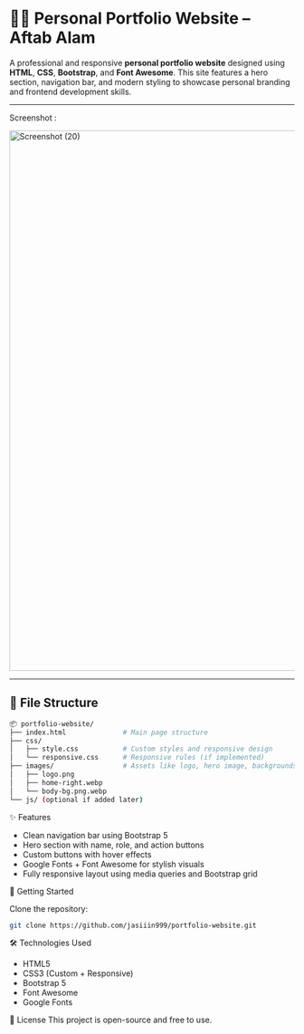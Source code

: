 # 👨‍💻 Personal Portfolio Website – Aftab Alam

A professional and responsive **personal portfolio website** designed using **HTML**, **CSS**, **Bootstrap**, and **Font Awesome**. This site features a hero section, navigation bar, and modern styling to showcase personal branding and frontend development skills.

---
Screenshot :

<img width="955" alt="Screenshot (20)" src="https://github.com/user-attachments/assets/a8c3654b-ddf3-418b-a931-1c1b05869c55" />

---

## 📁 File Structure

```bash
📦 portfolio-website/
├── index.html              # Main page structure
├── css/
│   ├── style.css           # Custom styles and responsive design
│   └── responsive.css      # Responsive rules (if implemented)
├── images/                 # Assets like logo, hero image, backgrounds
│   ├── logo.png
│   ├── home-right.webp
│   └── body-bg.png.webp
└── js/ (optional if added later)

```
✨ Features
- Clean navigation bar using Bootstrap 5
- Hero section with name, role, and action buttons
- Custom buttons with hover effects
- Google Fonts + Font Awesome for stylish visuals
- Fully responsive layout using media queries and Bootstrap grid


🚀 Getting Started <br>

Clone the repository:

```bash
git clone https://github.com/jasiiin999/portfolio-website.git
```

🛠 Technologies Used

- HTML5
- CSS3 (Custom + Responsive)
- Bootstrap 5
- Font Awesome
- Google Fonts

📄 License
This project is open-source and free to use.
